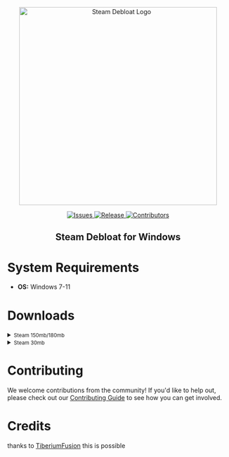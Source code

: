 <p align="center">
  <a href="https://github.com/mtytyx/Steam-Debloat/releases">
    <img src="https://raw.githubusercontent.com/mtytyx/Steam-Debloat/main/assets/logo.webp" alt="Steam Debloat Logo" width="450"/>
  </a>
</p>

<p align="center">
  <a href="https://github.com/mtytyx/Steam-Debloat/issues">
    <img src="https://img.shields.io/github/issues/mtytyx/Steam-Debloat" alt="Issues"/>
  </a>
  <a href="https://github.com/mtytyx/Steam-Debloat/tags">
    <img src="https://img.shields.io/github/v/tag/mtytyx/Steam-Debloat" alt="Release"/>
  </a>
  <a href="https://github.com/mtytyx/Steam-Debloat/blob/main/CONTRIBUTING.md">
    <img src="https://img.shields.io/github/contributors/mtytyx/Steam-Debloat" alt="Contributors"/>
  </a>
</p>

<h2 align="center"><b>Steam Debloat for Windows</b></h2>

<h1>System Requirements</h1>
<ul>
  <li><strong>OS:</strong> Windows 7-11</li>
</ul>

<h1>Downloads</h1>

<details>
<summary><small>Steam 150mb/180mb</small></summary>

  <p>This version includes moderate optimization features to streamline Steam's performance and remove unnecessary elements:</p>
  <ul>
    <li><strong>Functionality:</strong> Optimizes startup time, reduces background resource usage, and removes non-essential components.</li>
    <li><strong>Advantages:</strong>
      <ul>
        <li>Improved performance and reduced system load.</li>
        <li>Balanced approach to optimization with minimal impact on Steam's functionality.</li>
        <li>Less frequent user prompts during installation compared to more aggressive options.</li>
      </ul>
    </li>
    <li><strong>Disadvantages:</strong>
      <ul>
        <li>May not remove all bloatware.</li>
        <li>Possible residual components may still impact performance.</li>
      </ul>
    </li>
  </ul>
  <p>Just download and run <a href="https://github.com/mtytyx/Steam-Debloat/releases/download/v2.0/Installer.bat">Installer.bat</a></p>
</details>

<details>
<summary><small>Steam 30mb</small></summary>

  <p>This version offers more aggressive optimization for users seeking a minimalistic setup. It removes additional components and features for a leaner client:</p>
  <ul>
    <li><strong>Functionality:</strong> Provides enhanced performance by removing more non-essential features and background services. Aims for a lightweight and efficient Steam experience.</li>
    <li><strong>Advantages:</strong>
      <ul>
        <li>Significant reduction in system resource usage.</li>
        <li>Faster startup and operation.</li>
        <li>More aggressive removal of unnecessary components results in a cleaner installation.</li>
      </ul>
    </li>
    <li><strong>Disadvantages:</strong>
      <ul>
        <li>Higher likelihood of impacting some features or functionalities of Steam.</li>
        <li>Potential loss of some functionalities or features that some users may find useful.</li>
      </ul>
    </li>
  </ul>
  <p>Just download and run <a href="https://github.com/mtytyx/Steam-Debloat/releases/download/v2.0/Installer-Lite.bat">Installer-Lite.bat</a></p>
</details>

<h1>Contributing</h1>

<p>We welcome contributions from the community! If you'd like to help out, please check out our <a href="https://github.com/mtytyx/Steam-Debloat/blob/main/CONTRIBUTING.md">Contributing Guide</a> to see how you can get involved.</p>

<h1>Credits</h1>

<p> thanks to <a href="https://github.com/TiberiumFusion">TiberiumFusion</a> this is possible</p>
